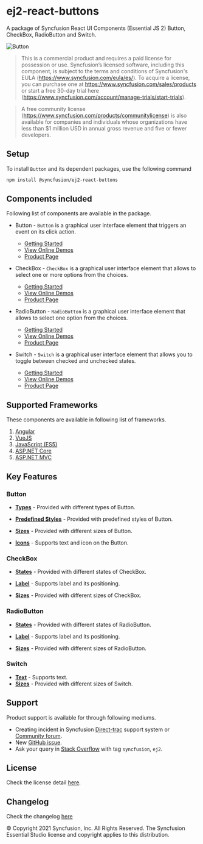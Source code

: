 # ej2-react-buttons

A package of Syncfusion React UI Components (Essential JS 2) Button, CheckBox, RadioButton and Switch.

![Button](https://ej2.syncfusion.com/products/images/button/readme.gif)

> This is a commercial product and requires a paid license for possession or use. Syncfusion’s licensed software, including this component, is subject to the terms and conditions of Syncfusion's EULA (https://www.syncfusion.com/eula/es/). To acquire a license, you can purchase one at https://www.syncfusion.com/sales/products or start a free 30-day trial here (https://www.syncfusion.com/account/manage-trials/start-trials).

> A free community license (https://www.syncfusion.com/products/communitylicense) is also available for companies and individuals whose organizations have less than $1 million USD in annual gross revenue and five or fewer developers.

## Setup

To install `Button` and its dependent packages, use the following command

```sh
npm install @syncfusion/ej2-react-buttons
```

## Components included

Following list of components are available in the package.

* Button - `Button` is a graphical user interface element that triggers an event on its click action.
    * [Getting Started](https://ej2.syncfusion.com/react/documentation/button/getting-started?utm_source=npm&utm_campaign=button)
    * [View Online Demos](https://ej2.syncfusion.com/react/demos/?utm_source=npm&utm_campaign=button#/material/button/default)
    * [Product Page](https://www.syncfusion.com/react-ui-components/button)

* CheckBox - `CheckBox` is a graphical user interface element that allows to select one or more options from the choices.
    * [Getting Started](https://ej2.syncfusion.com/react/documentation/check-box/getting-started?utm_source=npm&utm_campaign=check-box)
    * [View Online Demos](https://ej2.syncfusion.com/react/demos/?utm_source=npm&utm_campaign=check-box#/material/button/check-box)
    * [Product Page](https://www.syncfusion.com/products/react-ui-components/checkbox)

* RadioButton - `RadioButton` is a graphical user interface element that allows to select one option from the choices.
    * [Getting Started](https://ej2.syncfusion.com/react/documentation/radio-button/getting-started?utm_source=npm&utm_campaign=radio-button)
    * [View Online Demos](https://ej2.syncfusion.com/react/demos/?utm_source=npm&utm_campaign=radio-button#/material/button/radio-button)
    * [Product Page](https://www.syncfusion.com/products/react-ui-components/radio-button)

* Switch - `Switch` is a graphical user interface element that allows you to toggle between checked and unchecked states.
    * [Getting Started](https://ej2.syncfusion.com/react/documentation/switch/getting-started?utm_source=npm&utm_campaign=switch)
    * [View Online Demos](https://ej2.syncfusion.com/react/demos/?utm_source=npm&utm_campaign=switch#/material/button/switch)
    * [Product Page](https://www.syncfusion.com/react-ui-components/toggle-switch-button)

## Supported Frameworks

These components are available in following list of frameworks.

1. [Angular](https://github.com/syncfusion/ej2-angular-ui-components/tree/master/components/buttons?utm_source=npm&utm_campaign=button)
2. [VueJS](https://github.com/syncfusion/ej2-vue-ui-components/tree/master/components/buttons?utm_source=npm&utm_campaign=button)
3. [JavaScript (ES5)](https://www.syncfusion.com/javascript-ui-controls)
4. [ASP.NET Core](https://www.syncfusion.com/aspnet-core-ui-controls)
5. [ASP.NET MVC](https://www.syncfusion.com/aspnet-mvc-ui-controls)

## Key Features

### Button

* [**Types**](https://ej2.syncfusion.com/react/documentation/button/types-and-styles#button-types) - Provided with different types of Button.

* [**Predefined Styles**](https://ej2.syncfusion.com/react/documentation/button/types-and-styles#button-styles) - Provided with predefined styles of Button.

* [**Sizes**](https://ej2.syncfusion.com/react/documentation/button/types-and-styles#button-size) - Provided with different sizes of Button.

* [**Icons**](https://ej2.syncfusion.com/react/documentation/button/types-and-styles#icons) - Supports text and icon on the Button.

### CheckBox

* [**States**](https://ej2.syncfusion.com/react/documentation/check-box/getting-started#change-the-checkbox-state) - Provided with different states of CheckBox.

* [**Label**](https://ej2.syncfusion.com/react/documentation/check-box/label-and-size#label) - Supports label and its positioning.

* [**Sizes**](https://ej2.syncfusion.com/react/documentation/check-box/label-and-size#size) - Provided with different sizes of CheckBox.

### RadioButton

* [**States**](https://ej2.syncfusion.com/react/documentation/radio-button/getting-started#change-the-radiobutton-state) - Provided with different states of RadioButton.

* [**Label**](https://ej2.syncfusion.com/react/documentation/radio-button/label-and-size#label) - Supports label and its positioning.

* [**Sizes**](https://ej2.syncfusion.com/react/documentation/radio-button/label-and-size#size) - Provided with different sizes of RadioButton.

### Switch

* [**Text**](https://ej2.syncfusion.com/react/documentation/switch/getting-started#set-text-on-switch) - Supports text.
* [**Sizes**](https://ej2.syncfusion.com/react/documentation/switch/how-to#change-size) - Provided with different sizes of Switch.

## Support

Product support is available for through following mediums.

* Creating incident in Syncfusion [Direct-trac](https://www.syncfusion.com/support/directtrac/incidents?utm_source=npm&utm_campaign=button) support system or [Community forum](https://www.syncfusion.com/forums/react-js2?utm_source=npm&utm_campaign=button).
* New [GitHub issue](https://github.com/syncfusion/ej2-react-ui-components/issues/new).
* Ask your query in [Stack Overflow](https://stackoverflow.com/?utm_source=npm&utm_campaign=button) with tag `syncfusion`, `ej2`.

## License

Check the license detail [here](https://github.com/syncfusion/ej2-react-ui-components/blob/master/license).

## Changelog

Check the changelog [here](https://github.com/syncfusion/ej2-react-ui-components/blob/master/components/buttons/CHANGELOG.md)

© Copyright 2021 Syncfusion, Inc. All Rights Reserved. The Syncfusion Essential Studio license and copyright applies to this distribution.
